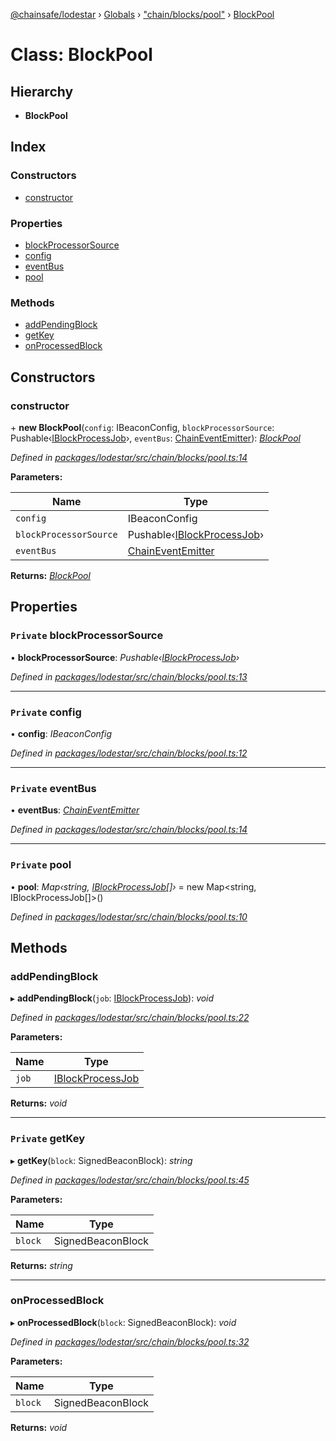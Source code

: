 [@chainsafe/lodestar](../README.md) › [Globals](../globals.md) › ["chain/blocks/pool"](../modules/_chain_blocks_pool_.md) › [BlockPool](_chain_blocks_pool_.blockpool.md)

# Class: BlockPool

## Hierarchy

* **BlockPool**

## Index

### Constructors

* [constructor](_chain_blocks_pool_.blockpool.md#constructor)

### Properties

* [blockProcessorSource](_chain_blocks_pool_.blockpool.md#private-blockprocessorsource)
* [config](_chain_blocks_pool_.blockpool.md#private-config)
* [eventBus](_chain_blocks_pool_.blockpool.md#private-eventbus)
* [pool](_chain_blocks_pool_.blockpool.md#private-pool)

### Methods

* [addPendingBlock](_chain_blocks_pool_.blockpool.md#addpendingblock)
* [getKey](_chain_blocks_pool_.blockpool.md#private-getkey)
* [onProcessedBlock](_chain_blocks_pool_.blockpool.md#onprocessedblock)

## Constructors

###  constructor

\+ **new BlockPool**(`config`: IBeaconConfig, `blockProcessorSource`: Pushable‹[IBlockProcessJob](../interfaces/_chain_chain_.iblockprocessjob.md)›, `eventBus`: [ChainEventEmitter](../modules/_chain_interface_.md#chaineventemitter)): *[BlockPool](_chain_blocks_pool_.blockpool.md)*

*Defined in [packages/lodestar/src/chain/blocks/pool.ts:14](https://github.com/ChainSafe/lodestar/blob/5eceb6c26/packages/lodestar/src/chain/blocks/pool.ts#L14)*

**Parameters:**

Name | Type |
------ | ------ |
`config` | IBeaconConfig |
`blockProcessorSource` | Pushable‹[IBlockProcessJob](../interfaces/_chain_chain_.iblockprocessjob.md)› |
`eventBus` | [ChainEventEmitter](../modules/_chain_interface_.md#chaineventemitter) |

**Returns:** *[BlockPool](_chain_blocks_pool_.blockpool.md)*

## Properties

### `Private` blockProcessorSource

• **blockProcessorSource**: *Pushable‹[IBlockProcessJob](../interfaces/_chain_chain_.iblockprocessjob.md)›*

*Defined in [packages/lodestar/src/chain/blocks/pool.ts:13](https://github.com/ChainSafe/lodestar/blob/5eceb6c26/packages/lodestar/src/chain/blocks/pool.ts#L13)*

___

### `Private` config

• **config**: *IBeaconConfig*

*Defined in [packages/lodestar/src/chain/blocks/pool.ts:12](https://github.com/ChainSafe/lodestar/blob/5eceb6c26/packages/lodestar/src/chain/blocks/pool.ts#L12)*

___

### `Private` eventBus

• **eventBus**: *[ChainEventEmitter](../modules/_chain_interface_.md#chaineventemitter)*

*Defined in [packages/lodestar/src/chain/blocks/pool.ts:14](https://github.com/ChainSafe/lodestar/blob/5eceb6c26/packages/lodestar/src/chain/blocks/pool.ts#L14)*

___

### `Private` pool

• **pool**: *Map‹string, [IBlockProcessJob](../interfaces/_chain_chain_.iblockprocessjob.md)[]›* = new Map<string, IBlockProcessJob[]>()

*Defined in [packages/lodestar/src/chain/blocks/pool.ts:10](https://github.com/ChainSafe/lodestar/blob/5eceb6c26/packages/lodestar/src/chain/blocks/pool.ts#L10)*

## Methods

###  addPendingBlock

▸ **addPendingBlock**(`job`: [IBlockProcessJob](../interfaces/_chain_chain_.iblockprocessjob.md)): *void*

*Defined in [packages/lodestar/src/chain/blocks/pool.ts:22](https://github.com/ChainSafe/lodestar/blob/5eceb6c26/packages/lodestar/src/chain/blocks/pool.ts#L22)*

**Parameters:**

Name | Type |
------ | ------ |
`job` | [IBlockProcessJob](../interfaces/_chain_chain_.iblockprocessjob.md) |

**Returns:** *void*

___

### `Private` getKey

▸ **getKey**(`block`: SignedBeaconBlock): *string*

*Defined in [packages/lodestar/src/chain/blocks/pool.ts:45](https://github.com/ChainSafe/lodestar/blob/5eceb6c26/packages/lodestar/src/chain/blocks/pool.ts#L45)*

**Parameters:**

Name | Type |
------ | ------ |
`block` | SignedBeaconBlock |

**Returns:** *string*

___

###  onProcessedBlock

▸ **onProcessedBlock**(`block`: SignedBeaconBlock): *void*

*Defined in [packages/lodestar/src/chain/blocks/pool.ts:32](https://github.com/ChainSafe/lodestar/blob/5eceb6c26/packages/lodestar/src/chain/blocks/pool.ts#L32)*

**Parameters:**

Name | Type |
------ | ------ |
`block` | SignedBeaconBlock |

**Returns:** *void*
